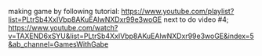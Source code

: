 making game by following tutorial: https://www.youtube.com/playlist?list=PLtrSb4XxIVbp8AKuEAlwNXDxr99e3woGE
next to do video #4; https://www.youtube.com/watch?v=TAXEND6xSYU&list=PLtrSb4XxIVbp8AKuEAlwNXDxr99e3woGE&index=5&ab_channel=GamesWithGabe
